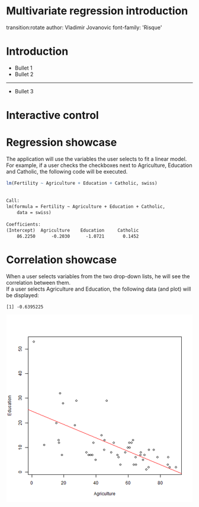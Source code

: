 Multivariate regression introduction
=====
transition:rotate
author: Vladimir Jovanovic
font-family: 'Risque'

Introduction
========================================================

- Bullet 1
- Bullet 2

***

- Bullet 3

Interactive control
========================================================



Regression showcase
========================================================
The application will use the variables the user selects to fit a linear model.<br>
For example, if a user checks the checkboxes next to Agriculture, Education and Catholic, the following code will be executed.

```r
lm(Fertility ~ Agriculture + Education + Catholic, swiss)
```

```

Call:
lm(formula = Fertility ~ Agriculture + Education + Catholic, 
    data = swiss)

Coefficients:
(Intercept)  Agriculture    Education     Catholic  
    86.2250      -0.2030      -1.0721       0.1452  
```

Correlation showcase
========================================================
When a user selects variables from the two drop-down lists, he will see the correlation between them.<br>
If a user selects Agriculture and Education, the following data (and plot) will be displayed:

```
[1] -0.6395225
```

![plot of chunk unnamed-chunk-3](CourseProject-figure/unnamed-chunk-3-1.png) 

